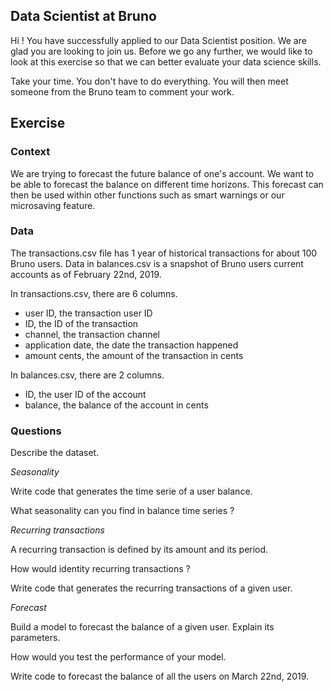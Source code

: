 ## Data Scientist at Bruno

Hi ! You have successfully applied to our Data Scientist position. We are glad you are looking to join us. Before we go any further, we would like to look at this exercise so that we can better evaluate your data science skills.

Take your time. You don't have to do everything. You will then meet someone from the Bruno team to comment your work.

## Exercise

### Context

We are trying to forecast the future balance of one's account. We want to be able to forecast the balance on different time horizons. This forecast can then be used within other functions such as smart warnings or our microsaving feature.

### Data

The transactions.csv file has 1 year of historical transactions for about 100 Bruno users. Data in balances.csv is a snapshot of Bruno users current accounts as of February 22nd, 2019.

In transactions.csv, there are 6 columns.
- user ID, the transaction user ID
- ID, the ID of the transaction
- channel, the transaction channel
- application date, the date the transaction happened
- amount cents, the amount of the transaction in cents

In balances.csv, there are 2 columns.
- ID, the user ID of the account
- balance, the balance of the account in cents

### Questions

Describe the dataset.

*Seasonality*

Write code that generates the time serie of a user balance.

What seasonality can you find in balance time series ?

*Recurring transactions*

A recurring transaction is defined by its amount and its period.

How would identity recurring transactions ?

Write code that generates the recurring transactions of a given user.

*Forecast*

Build a model to forecast the balance of a given user. Explain its parameters.

How would you test the performance of your model.

Write code to forecast the balance of all the users on March 22nd, 2019.
